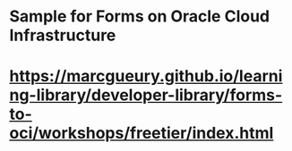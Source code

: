 # Sample for Forms on Oracle Cloud Infrastructure
#
# https://marcgueury.github.io/learning-library/developer-library/forms-to-oci/workshops/freetier/index.html

